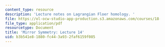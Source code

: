 ```yaml
---
content_type: resource
description: 'Lecture notes on Lagrangian Floer homology. '
file: https://ol-ocw-studio-app-production.s3.amazonaws.com/courses/18-969-topics-in-geometry-mirror-symmetry-spring-2009/b3b541e81880fc443a932faf6159f085_MIT18_969s09_lec14.pdf
file_type: application/pdf
resourcetype: Document
title: 'Mirror Symmetry: Lecture 14'
uid: b3b541e8-1880-fc44-3a93-2faf6159f085
---
```

